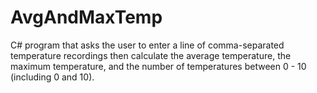 # AvgAndMaxTemp
C# program that asks the user to enter a line of comma-separated temperature recordings then calculate the average temperature, the maximum temperature, and the number of temperatures between 0 - 10 (including 0 and 10). 
